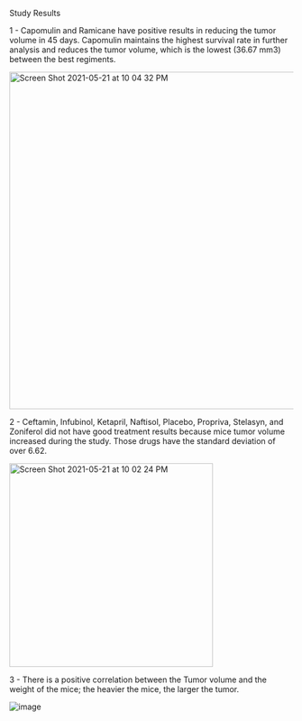Study Results

1 - Capomulin and Ramicane have positive results in reducing the tumor volume in 45 days. Capomulin maintains the highest survival rate in further analysis and reduces the tumor volume, which is the lowest (36.67 mm3) between the best regiments.

<img width="598" alt="Screen Shot 2021-05-21 at 10 04 32 PM" src="https://user-images.githubusercontent.com/77529968/119212825-8717db80-ba80-11eb-8e70-b558b2019535.png">


2 - Ceftamin, Infubinol, Ketapril, Naftisol, Placebo, Propriva, Stelasyn, and Zoniferol did not have good treatment results because mice tumor volume increased during the study. Those drugs have the standard deviation of over 6.62.

<img width="361" alt="Screen Shot 2021-05-21 at 10 02 24 PM" src="https://user-images.githubusercontent.com/77529968/119212782-3bfdc880-ba80-11eb-8fab-15adb9d52e36.png">




3 - There is a positive correlation between the Tumor volume and the weight of the mice; the heavier the mice, the larger the tumor.

![image](https://user-images.githubusercontent.com/77529968/119211776-c3940900-ba79-11eb-8c05-0e13ada86820.png)


